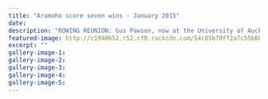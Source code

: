 ```yaml
---
title: "Aramoho score seven wins - January 2015"
date: 
description: "ROWING REUNION: Gus Pawson, now at the University of Auckland , helping AWRC teammate Luke Watts with his single sculls boat at Cambridge on the weekend, from the Wanganui Chronicle 27 Jan 2015..."
featured-image: http://c1940652.r52.cf0.rackcdn.com/54c85b70ff2a7c55b60011d7/Gus-Pawson,rowing,ex-student.jpg
excerpt: ""
gallery-image-1: 
gallery-image-2: 
gallery-image-3: 
gallery-image-4: 
gallery-image-5: 
---
```

